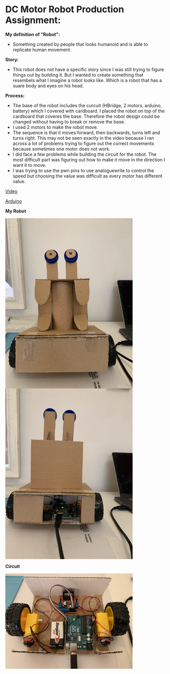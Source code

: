 # DC Motor Robot Production Assignment:


**My definition of "Robot":** 
- Something created by people that looks humanoid and is able to replicate human movement.


**Story:** 
- This robot does not have a specific story since I was still trying to figure things out by building it. But I wanted to create something that resembels what I imagine a robot looks like. Which is a robot that has a suare body and eyes on his head.

**Process:**
- The base of the robot includes the curcuit (HBridge, 2 motors, arduino, battery) which I covered with cardboard. I placed the robot on top of the cardboard that coveres the base. Therefore the robot design could be changed without having to break or remove the base.
- I used 2 motors to make the robot move.
- The sequence is that it moves forward, then backwards, turns left and turns right. This may not be seen exactly in the video because I ran across a lot of problems trying to figure out the correct movements because sometimes one motor does not work.
- I did face a few problems while building the circuit for the robot. The most difficult part was figuring out how to make it move in the direction I want it to move.
- I was trying to use the pwn pins to use analoguewrite to control the speed but choosing the value was difficult as every motor has different value.

[Video](https://youtu.be/2QKOAdKxQO0) 

[Arduino](https://github.com/SalamaAlmheiri/Performing-Robots/blob/main/september20/Production_Assignmnment__MotorRobot1_.ino)

**My Robot**

<img src="https://github.com/SalamaAlmheiri/Performing-Robots/blob/main/september20/Robot.png" width=400 align=center> <img src="https://github.com/SalamaAlmheiri/Performing-Robots/blob/main/september20/Robot2.png" width=400 align=center> 

**Circuit**

<img src="https://github.com/SalamaAlmheiri/Performing-Robots/blob/main/september20/Circuit.png" width=400 align=center> 
